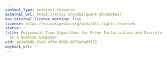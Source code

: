 ```yaml
---
content_type: external-resource
external_url: https://arxiv.org/abs/quant-ph/9508027
has_external_license_warning: true
license: https://en.wikipedia.org/wiki/All_rights_reserved
status: ''
title: Polynomial-Time Algorithms for Prime Factorization and Discrete Logarithms
  on a Quantum Computer
uid: ae3a84d8-31c6-4f9a-8996-0878e6a0f672
wayback_url: ''
---
```

